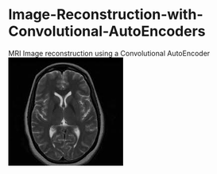 # Image-Reconstruction-with-Convolutional-AutoEncoders
MRI Image reconstruction using a Convolutional AutoEncoder
![title](data/MRIimage.jpeg)
